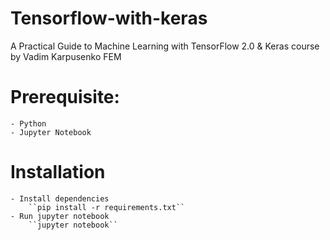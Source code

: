 # Tensorflow-with-keras 
A Practical Guide to Machine Learning with TensorFlow 2.0 &amp; Keras course by  Vadim Karpusenko FEM
# Prerequisite: 
    - Python
    - Jupyter Notebook
# Installation
    - Install dependencies
        ``pip install -r requirements.txt``
    - Run jupyter notebook
        ``jupyter notebook``

